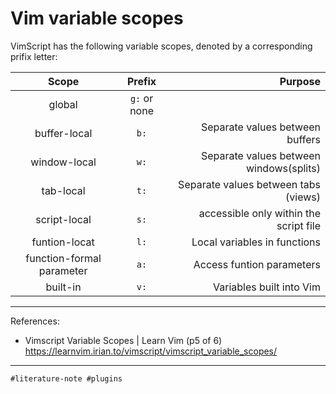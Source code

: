 # Vim variable scopes

VimScript has the following variable scopes, denoted by a corresponding
prifix letter:

|Scope                    |Prefix      |Purpose                                |
|:-----------------------:|:----------:|--------------------------------------:|
|global                   |`g:` or none|                                       |
|buffer-local             |`b:`        |        Separate values between buffers|
|window-local             |`w:`        |Separate values between windows(splits)|
|tab-local                |`t:`        |   Separate values between tabs (views)|
|script-local             |`s:`        | accessible only within the script file|
|funtion-locat            |`l:`        |           Local variables in functions|
|function-formal parameter|`a:`        |              Access funtion parameters|
|built-in                 |`v:`        |               Variables built into Vim|

---

References:

* Vimscript Variable Scopes | Learn Vim (p5 of 6) 
  <https://learnvim.irian.to/vimscript/vimscript_variable_scopes/>

---

    #literature-note #plugins
